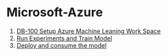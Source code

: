 # Microsoft-Azure
1. [DB-100 Setup Azure Machine Leaning Work Space](https://github.com/Sahiljosan/Microsoft-Azure/blob/main/DB-100%20Setup%20Azure%20Machine%20Learning%20Workspace.md)
2. [Run Experiments and Train Model](https://github.com/Sahiljosan/Microsoft-Azure/blob/main/Run%20Experiments%20and%20Train%20models.md)
3. [Deploy and consume the model](https://github.com/Sahiljosan/Microsoft-Azure/blob/main/Deploy%20and%20consume%20the%20model.pdf)
